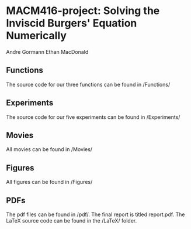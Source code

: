 # MACM416-project: Solving the Inviscid Burgers' Equation Numerically
Andre Gormann
Ethan MacDonald

## Functions
The source code for our three functions can be found in /Functions/

## Experiments
The source code for our five experiments can be found in /Experiments/

## Movies
All movies can be found in /Movies/

## Figures
All figures can be found in /Figures/

## PDFs
The pdf files can be found in /pdf/. The final report is titled report.pdf. The LaTeX source code can be found in the /LaTeX/ folder.